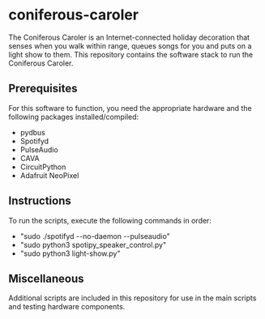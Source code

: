 # coniferous-caroler
 The Coniferous Caroler is an Internet-connected holiday decoration that senses when you walk within range, queues songs for you and puts on a light show to them. This repository contains the software stack to run the Coniferous Caroler.

## Prerequisites
 For this software to function, you need the appropriate hardware and the following packages installed/compiled:
 - pydbus
 - Spotifyd
 - PulseAudio
 - CAVA
 - CircuitPython
 - Adafruit NeoPixel

## Instructions
 To run the scripts, execute the following commands in order:
 - "sudo ./spotifyd --no-daemon --pulseaudio"
 - "sudo python3 spotipy_speaker_control.py"
 - "sudo python3 light-show.py"

## Miscellaneous
 Additional scripts are included in this repository for use in the main scripts and testing hardware components.
